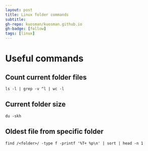 ```yaml
---
layout: post
title: Linux folder commands
subtitle:
gh-repo: kuosman/kuosman.github.io
gh-badge: [follow]
tags: [linux]
---
```


# Useful commands

## Count current folder files

`ls -l | grep -v ^l | wc -l`

## Current folder size

`du -skh`

## Oldest file from specific folder

`find /<folder>/ -type f -printf '%T+ %p\n' | sort | head -n 1`